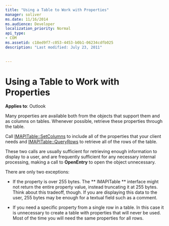 ```yaml
---
title: "Using a Table to Work with Properties"
manager: soliver
ms.date: 11/16/2014
ms.audience: Developer
localization_priority: Normal
api_type:
- COM
ms.assetid: c18ed9f7-c053-4453-b0b1-06234cdfb025
description: "Last modified: July 23, 2011"
 
 
---
```


# Using a Table to Work with Properties

  
  
**Applies to**: Outlook 
  
Many properties are available both from the objects that support them and as columns on tables. Whenever possible, retrieve these properties through the table.
  
Call [IMAPITable::SetColumns](imapitable-setcolumns.md) to include all of the properties that your client needs and [IMAPITable::QueryRows](imapitable-queryrows.md) to retrieve all of the rows of the table. 
  
These two calls are usually sufficient for retrieving enough information to display to a user, and are frequently sufficient for any necessary internal processing, making a call to **OpenEntry** to open the object unnecessary. 
  
There are only two exceptions:
  
- If the property is over 255 bytes. The ** IMAPITable ** interface might not return the entire property value, instead truncating it at 255 bytes. Think about this tradeoff, though. If you are displaying this data to the user, 255 bytes may be enough for a textual field such as a comment. 
    
- If you need a specific property from a single row in a table. In this case it is unnecessary to create a table with properties that will never be used. Most of the time you will need the same properties for all rows.
    


